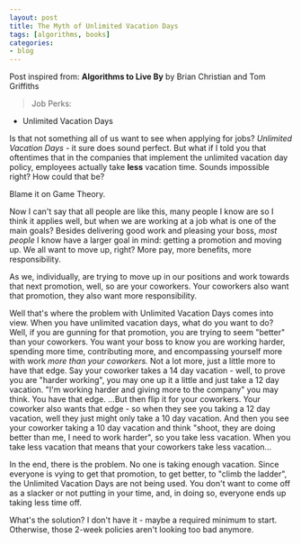 ```yaml
---
layout: post
title: The Myth of Unlimited Vacation Days
tags: [algorithms, books]
categories:
- blog
---
```


Post inspired from: **Algorithms to Live By** by Brian Christian and Tom Griffiths

> Job Perks:
- Unlimited Vacation Days

Is that not something all of us want to see when applying for jobs? _Unlimited Vacation Days_ - it sure does sound perfect. But what if I told you that oftentimes that in the companies that implement the unlimited vacation day policy, employees actually take **less** vacation time. Sounds impossible right? How could that be?

Blame it on Game Theory.

Now I can't say that all people are like this, many people I know are so I think it applies well, but when we are working at a job what is one of the main goals? Besides delivering good work and pleasing your boss, *most people* I know have a larger goal in mind: getting a promotion and moving up. We all want to move up, right? More pay, more benefits, more responsibility.

As we, individually, are trying to move up in our positions and work towards that next promotion, well, so are your coworkers. Your coworkers also want that promotion, they also want more responsibility.

Well that's where the problem with Unlimited Vacation Days comes into view. When you have unlimited vacation days, what do you want to do? Well, if you are gunning for that promotion, you are trying to seem "better" than your coworkers. You want your boss to know you are working harder, spending more time, contributing more, and encompassing yourself more with work *more than your coworkers.* Not a lot more, just a little more to have that edge. Say your coworker takes a 14 day vacation - well, to prove you are "harder working", you may one up it a little and just take a 12 day vacation. "I'm working harder and giving more to the company" you may think. You have that edge.
...But then flip it for your coworkers. Your coworker also wants that edge - so when they see you taking a 12 day vacation, well they just might only take a 10 day vacation. And then you see your coworker taking a 10 day vacation and think "shoot, they are doing better than me, I need to work harder", so you take less vacation. When you take less vacation that means that your coworkers take less vacation...

In the end, there is the problem. No one is taking enough vacation. Since everyone is vying to get that promotion, to get better, to "climb the ladder", the Unlimited Vacation Days are not being used. You don't want to come off as a slacker or not putting in your time, and, in doing so, everyone ends up taking less time off.

What's the solution? I don't have it - maybe a required minimum to start. Otherwise, those 2-week policies aren't looking too bad anymore.

